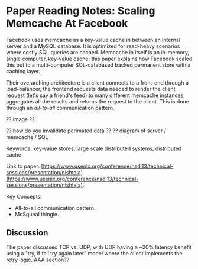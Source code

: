 
# Paper Reading Notes: Scaling Memcache At Facebook

Facebook uses memcache as a key-value cache in between an internal server and a MySQL database. It is optimized for read-heavy scenarios where costly SQL queries are cached. Memcache in itself is an in-memory, single computer, key-value cache; this paper explains how Facebook scaled this out to a multi-computer SQL-databased backed permanent store with a caching layer. 

Their overarching architecture is a client connects to a front-end through a load-balancer, the frontend requests data needed to render the client request (let's say a friend's feed) to many different memcache instances, aggregates all the results and returns the request to the client. This is done through an _all-to-all_ communication pattern.

?? image ??


?? how do you invalidate perimated data ??
?? diagram of server / memcache / SQL

Keywords: key-value stores, large scale distributed systems, distributed cache

Link to paper: [https://www.usenix.org/conference/nsdi13/technical-sessions/presentation/nishtala](https://www.usenix.org/conference/nsdi13/technical-sessions/presentation/nishtala).

Key Concepts:
- All-to-all communication pattern.
- McSqueal thingie.

## Discussion

The paper discussed TCP vs. UDP, with UDP having a ~20% latency benefit using a "try, if fail try again later" model where the client implements the retry logic. AAA section??


